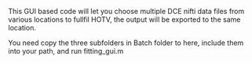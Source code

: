 This GUI based code will let you choose multiple DCE nifti data files from various locations to fullfil HOTV, the output will be exported to the same location.

You need copy the three subfolders in Batch folder to here, include them into your path, and run fitting_gui.m


